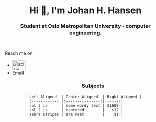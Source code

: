 <h1 align="center">Hi 👋, I'm Johan H. Hansen</h1>
<h3 align="center">Student at Oslo Metropolitan University - computer engineering.</h3> 
<br> 

  Reach me on: 
  <ul>
  <li><a href="https://www.linkedin.com/in/johan-hustoft-hansen-b42991228/" target="blank"><img align="center"
      src="https://raw.githubusercontent.com/rahuldkjain/github-profile-readme-generator/master/src/images/icons/Social/linked-in-alt.svg"
                                                                                                alt="adam pithewan" height="30" width="40" /></a></li>
  <li> <a href = "mailto:johan.h.hansen@hotmail.com">Email</a>
  </li>
  <ul>
    <h3 align="center">Subjects</h3
      
      | Left-Aligned  | Center Aligned  | Right Aligned |
      | :------------ |:---------------:| -----:|
      | col 3 is      | some wordy text | $1600 |
      | col 2 is      | centered        |   $12 |
      | zebra stripes | are neat        |    $1 |
       
